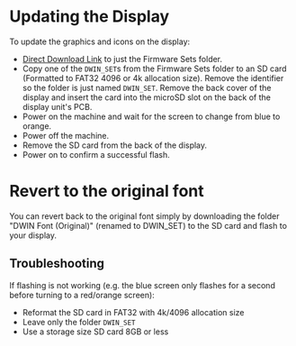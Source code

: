 # Updating the Display

To update the graphics and icons on the display:

- [Direct Download Link](https://minhaskamal.github.io/DownGit/#/home?url=https://github.com/classicrocker883/MriscocProUI/tree/HEAD/display%20assets/Aquila%20Display%20Firmware/Firmware%20Sets) to just the Firmware Sets folder.
- Copy one of the `DWIN_SET`s from the Firmware Sets folder to an SD card (Formatted to FAT32 4096 or 4k allocation size). Remove the identifier so the folder is just named `DWIN_SET`. Remove the back cover of the display and insert the card into the microSD slot on the back of the display unit's PCB.
- Power on the machine and wait for the screen to change from blue to orange.
- Power off the machine.
- Remove the SD card from the back of the display.
- Power on to confirm a successful flash.

# Revert to the original font
You can revert back to the original font simply by downloading the folder "DWIN Font (Original)" (renamed to DWIN_SET) to the SD card and flash to your display.

## Troubleshooting
If flashing is not working (e.g. the blue screen only flashes for a second before turning to a red/orange screen):
- Reformat the SD card in FAT32 with 4k/4096 allocation size
- Leave only the folder `DWIN_SET`
- Use a storage size SD card 8GB or less
